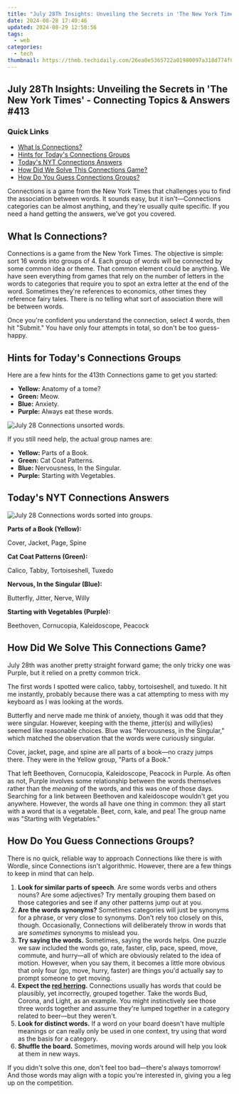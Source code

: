 ```yaml
---
title: "July 28Th Insights: Unveiling the Secrets in 'The New York Times' - Connecting Topics & Answers #413"
date: 2024-08-28 17:40:46
updated: 2024-08-29 12:58:56
tags:
  - web
categories:
  - tech
thumbnail: https://thmb.techidaily.com/26ea0e5365722a01980097a318d774f00c8708e1d9c8a37be9f698dc8afe7444.jpg
---
```


## July 28Th Insights: Unveiling the Secrets in 'The New York Times' - Connecting Topics & Answers #413

### Quick Links

* [What Is Connections?](https://fox-http.techidaily.com/new-steps-to-acquire-fcp-for-zero-dollars-for-2024/)
* [Hints for Today's Connections Groups](https://tech-hub.techidaily.com/how-to-use-canva-and-chatgpt-to-bulk-create-content-designs/)
* [Today's NYT Connections Answers](https://hardware-tips.techidaily.com/experience-unbeatable-deals-on-cooling-the-thermalright-phantom-spirit-120-se-at-an-amazing-35/)
* [How Did We Solve This Connections Game?](https://windows11.techidaily.com/unlocking-hidden-potential-in-vintage-video-gaming-titles-using-retroarch/)
* [How Do You Guess Connections Groups?](https://sim-unlock.techidaily.com/in-2024-how-to-check-if-your-samsung-galaxy-a15-5g-is-unlocked-by-drfone-android/)

 Connections is a game from the New York Times that challenges you to find the association between words. It sounds easy, but it isn't—Connections categories can be almost anything, and they're usually quite specific. If you need a hand getting the answers, we've got you covered.

##  What Is Connections?

 Connections is a game from the New York Times. The objective is simple: sort 16 words into groups of 4\. Each group of words will be connected by some common idea or theme. That common element could be anything. We have seen everything from games that rely on the number of letters in the words to categories that require you to spot an extra letter at the end of the word. Sometimes they're references to economics, other times they reference fairy tales. There is no telling what sort of association there will be between words.

 Once you're confident you understand the connection, select 4 words, then hit "Submit." You have only four attempts in total, so don't be too guess-happy.

##  Hints for Today's Connections Groups

 Here are a few hints for the 413th Connections game to get you started:

* **Yellow:** Anatomy of a tome?
* **Green:** Meow.
* **Blue:** Anxiety.
* **Purple:** Always eat these words.

![July 28 Connections unsorted words.](https://static1.howtogeekimages.com/wordpress/wp-content/uploads/2024/07/july-28-connections.png) 

 If you still need help, the actual group names are:

* **Yellow:** Parts of a Book.
* **Green:** Cat Coat Patterns.
* **Blue:** Nervousness, In the Singular.
* **Purple:** Starting with Vegetables.

##  Today's NYT Connections Answers

![July 28 Connections words sorted into groups.](https://static1.howtogeekimages.com/wordpress/wp-content/uploads/2024/07/july-28-connections-filled.png) 

**Parts of a Book (Yellow):** 

 Cover, Jacket, Page, Spine

**Cat Coat Patterns (Green):** 

 Calico, Tabby, Tortoiseshell, Tuxedo

**Nervous, In the Singular (Blue):** 

 Butterfly, Jitter, Nerve, Willy

**Starting with Vegetables (Purple):** 

 Beethoven, Cornucopia, Kaleidoscope, Peacock

##  How Did We Solve This Connections Game?

 July 28th was another pretty straight forward game; the only tricky one was Purple, but it relied on a pretty common trick. 

 The first words I spotted were calico, tabby, tortoiseshell, and tuxedo. It hit me instantly, probably because there was a cat attempting to mess with my keyboard as I was looking at the words. 

 Butterfly and nerve made me think of anxiety, though it was odd that they were singular. However, keeping with the theme, jitter(s) and willy(ies) seemed like reasonable choices. Blue was "Nervousness, in the Singular," which matched the observation that the words were curiously singular. 

 Cover, jacket, page, and spine are all parts of a book—no crazy jumps there. They were in the Yellow group, "Parts of a Book."

 That left Beethoven, Cornucopia, Kaleidoscope, Peacock in Purple. As often as not, Purple involves some relationship between the words themselves rather than the _meaning_ of the words, and this was one of those days. Searching for a link between Beethoven and kaleidoscope wouldn't get you anywhere. However, the words all have one thing in common: they all start with a word that is a vegetable. Beet, corn, kale, and pea! The group name was "Starting with Vegetables." 

##  How Do You Guess Connections Groups?

 There is no quick, reliable way to approach Connections like there is with Wordle, since Connections isn't algorithmic. However, there are a few things to keep in mind that can help.

1. **Look for similar parts of speech**. Are some words verbs and others nouns? Are some adjectives? Try mentally grouping them based on those categories and see if any other patterns jump out at you.
2. **Are the words synonyms?** Sometimes categories will just be synonyms for a phrase, or very close to synonyms. Don't rely too closely on this, though. Occasionally, Connections will deliberately throw in words that are _sometimes_ synonyms to mislead you.
3. **Try saying the words.** Sometimes, saying the words helps. One puzzle we saw included the words go, rate, faster, clip, pace, speed, move, commute, and hurry—all of which are obviously related to the idea of motion. However, when you say them, it becomes a little more obvious that only four (go, move, hurry, faster) are things you'd actually say to prompt someone to get moving.
4. **Expect the [red herring](https://www.merriam-webster.com/dictionary/red%20herring).** Connections usually has words that could be plausibly, yet incorrectly, grouped together. Take the words Bud, Corona, and Light, as an example. You might instinctively see those three words together and assume they're lumped together in a category related to beer—but they weren't.
5. **Look for distinct words.** If a word on your board doesn't have multiple meanings or can really only be used in one context, try using that word as the basis for a category.
6. **Shuffle the board.** Sometimes, moving words around will help you look at them in new ways.

 If you didn't solve this one, don't feel too bad—there's always tomorrow! And those words may align with a topic you're interested in, giving you a leg up on the competition.

<ins class="adsbygoogle"
     style="display:block"
     data-ad-format="autorelaxed"
     data-ad-client="ca-pub-7571918770474297"
     data-ad-slot="1223367746"></ins>



<ins class="adsbygoogle"
     style="display:block"
     data-ad-client="ca-pub-7571918770474297"
     data-ad-slot="8358498916"
     data-ad-format="auto"
     data-full-width-responsive="true"></ins>
